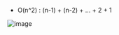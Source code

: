 * O(n^2) : (n-1) + (n-2) + ... + 2 + 1

![image](https://user-images.githubusercontent.com/51853700/134800949-29cb2624-e20c-4d16-b06b-6dcb7da00750.png)

